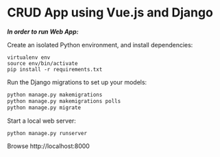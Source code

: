 # CRUD App using Vue.js and Django
<i><b>In order to run Web App:</i></b>

Create an isolated Python environment, and install dependencies:
```
virtualenv env
source env/bin/activate
pip install -r requirements.txt
```


Run the Django migrations to set up your models:
```python
python manage.py makemigrations
python manage.py makemigrations polls
python manage.py migrate
```
Start a local web server:
```
python manage.py runserver
```
Browse http://localhost:8000
